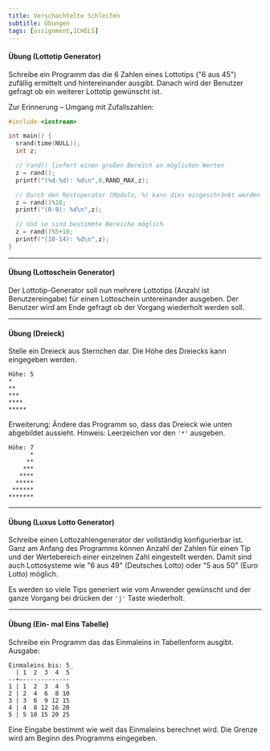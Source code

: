 ```yaml
---
title: Verschachtelte Schleifen
subtitle: Übungen
tags: [assignment,1CHELS]
---
```


#### Übung (Lottotip Generator)

Schreibe ein Programm das die 6 Zahlen eines Lottotips ("6 aus 45") zufällig ermittelt und hintereinander ausgibt. Danach wird der Benutzer gefragt ob ein weiterer Lottotip gewünscht ist.

Zur Erinnerung – Umgang mit Zufallszahlen:

```c++
#include <iostream>

int main() {
  srand(time(NULL));
  int z;

  // rand() liefert einen großen Bereich an möglichen Werten
  z = rand();
  printf("(%d-%d): %d\n",0,RAND_MAX,z);

  // Durch den Restoperator (Modulo, %) kann dies eingeschränkt werden
  z = rand()%10;
  printf("(0-9): %d\n",z);

  // Und so sind bestimmte Bereiche möglich
  z = rand()%5+10;
  printf("(10-14): %d\n",z);
}
```



---

#### Übung (Lottoschein Generator)

Der Lottotip-Generator soll nun mehrere Lottotips (Anzahl ist Benutzereingabe) für einen Lottoschein untereinander ausgeben. Der Benutzer wird am Ende gefragt ob der Vorgang wiederholt werden soll.



---

#### Übung (Dreieck)

Stelle ein Dreieck aus Sternchen dar.
Die Höhe des Dreiecks kann eingegeben werden.


```
Höhe: 5
*
**
***
****
*****
```

Erweiterung:  Ändere das Programm so, dass das Dreieck wie unten abgebildet aussieht. Hinweis: Leerzeichen vor den `'*'` ausgeben.


```
Höhe: 7
      *
     **
    ***
   ****
  *****
 ******
*******
```




---

#### Übung (Luxus Lotto Generator)

Schreibe einen Lottozahlengenerator der vollständig konfigurierbar ist. Ganz am Anfang des Programms können Anzahl der Zahlen für einen Tip und der Wertebereich einer einzelnen Zahl eingestellt werden. Damit sind auch Lottosysteme wie "6 aus 49" (Deutsches Lotto) oder "5 aus 50" (Euro Lotto) möglich.

Es werden so viele Tips generiert wie vom Anwender gewünscht und der ganze Vorgang bei drücken der `'j'` Taste wiederholt.



---

#### Übung (Ein- mal Eins Tabelle)

Schreibe ein Programm das das Einmaleins in Tabellenform ausgibt. Ausgabe:

```
Einmaleins bis: 5_
  | 1  2  3  4  5
--+–-------------
1 | 1  2  3  4  5
2 | 2  4  6  8 10
3 | 3  6  9 12 15
4 | 4  8 12 16 20
5 | 5 10 15 20 25
```

Eine Eingabe bestimmt wie weit das Einmaleins berechnet wird. Die Grenze wird am Beginn des Programms eingegeben.

